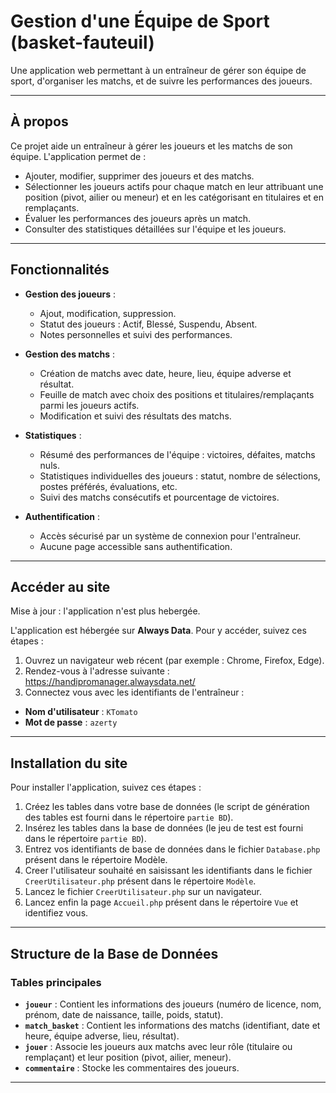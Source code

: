 # Gestion d'une Équipe de Sport (basket-fauteuil)

Une application web permettant à un entraîneur de gérer son équipe de sport, d'organiser les matchs, et de suivre les performances des joueurs.

---

## À propos

Ce projet aide un entraîneur à gérer les joueurs et les matchs de son équipe. L'application permet de :
- Ajouter, modifier, supprimer des joueurs et des matchs.
- Sélectionner les joueurs actifs pour chaque match en leur attribuant une position (pivot, ailier ou meneur) et en les catégorisant en titulaires et en remplaçants.
- Évaluer les performances des joueurs après un match.
- Consulter des statistiques détaillées sur l'équipe et les joueurs.

---

## Fonctionnalités

- **Gestion des joueurs** : 
  - Ajout, modification, suppression.
  - Statut des joueurs : Actif, Blessé, Suspendu, Absent.
  - Notes personnelles et suivi des performances.

- **Gestion des matchs** :
  - Création de matchs avec date, heure, lieu, équipe adverse et résultat.
  - Feuille de match avec choix des positions et titulaires/remplaçants parmi les joueurs actifs.
  - Modification et suivi des résultats des matchs.

- **Statistiques** :
  - Résumé des performances de l'équipe : victoires, défaites, matchs nuls.
  - Statistiques individuelles des joueurs : statut, nombre de sélections, postes préférés, évaluations, etc.
  - Suivi des matchs consécutifs et pourcentage de victoires.

- **Authentification** :
  - Accès sécurisé par un système de connexion pour l'entraîneur.
  - Aucune page accessible sans authentification.

---

## Accéder au site

Mise à jour : l'application n'est plus hebergée.

L'application est hébergée sur **Always Data**. Pour y accéder, suivez ces étapes :

1. Ouvrez un navigateur web récent (par exemple : Chrome, Firefox, Edge).
2. Rendez-vous à l'adresse suivante : https://handipromanager.alwaysdata.net/
3. Connectez vous avec les identifiants de l'entraîneur :
- **Nom d'utilisateur** : `KTomato`
- **Mot de passe** : `azerty`

---

## Installation du site

Pour installer l'application, suivez ces étapes :

1. Créez les tables dans votre base de données (le script de génération des tables est fourni dans le répertoire `partie BD`).
2. Insérez les tables dans la base de données (le jeu de test est fourni dans le répertoire `partie BD`).
3. Entrez vos identifiants de base de données dans le fichier `Database.php` présent dans le répertoire Modèle.
4. Creer l'utilisateur souhaité en saisissant les identifiants dans le fichier `CreerUtilisateur.php` présent dans le répertoire `Modèle`.
5. Lancez le fichier `CreerUtilisateur.php` sur un navigateur.
6. Lancez enfin la page `Accueil.php` présent dans le répertoire `Vue` et identifiez vous.

---

## Structure de la Base de Données

### Tables principales
- **`joueur`** : Contient les informations des joueurs (numéro de licence, nom, prénom, date de naissance, taille, poids, statut).
- **`match_basket`** : Contient les informations des matchs (identifiant, date et heure, équipe adverse, lieu, résultat).
- **`jouer`** : Associe les joueurs aux matchs avec leur rôle (titulaire ou remplaçant) et leur position (pivot, ailier, meneur).
- **`commentaire`** : Stocke les commentaires des joueurs.

---
